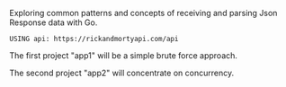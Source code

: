 Exploring common patterns and concepts of receiving and parsing 
Json Response data with Go.

	USING api: https://rickandmortyapi.com/api

The first project "app1" will be a simple brute force approach.

The second project "app2" will concentrate on concurrency.
